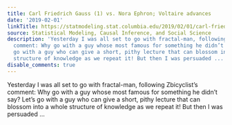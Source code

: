 ```yaml
---
title: Carl Friedrich Gauss (1) vs. Nora Ephron; Voltaire advances
date: '2019-02-01'
linkTitle: https://statmodeling.stat.columbia.edu/2019/02/01/carl-friedrich-gauss-1-vs-nora-ephron-voltaire-advances/
source: Statistical Modeling, Causal Inference, and Social Science
description: 'Yesterday I was all set to go with fractal-man, following Zbicyclist&#8217;s
  comment: Why go with a guy whose most famous for something he didn’t say? Let’s
  go with a guy who can give a short, pithy lecture that can blossom into a whole
  structure of knowledge as we repeat it! But then I was persuaded ...'
disable_comments: true
---
```

Yesterday I was all set to go with fractal-man, following Zbicyclist&#8217;s comment: Why go with a guy whose most famous for something he didn’t say? Let’s go with a guy who can give a short, pithy lecture that can blossom into a whole structure of knowledge as we repeat it! But then I was persuaded ...